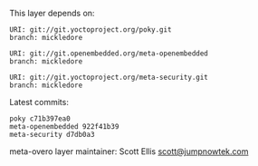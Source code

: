 This layer depends on:

    URI: git://git.yoctoproject.org/poky.git
    branch: mickledore

    URI: git://git.openembedded.org/meta-openembedded
    branch: mickledore

    URI: git://git.yoctoproject.org/meta-security.git
    branch: mickledore

Latest commits:

    poky c71b397ea0
    meta-openembedded 922f41b39
    meta-security d7db0a3

meta-overo layer maintainer: Scott Ellis <scott@jumpnowtek.com>
